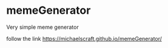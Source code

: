# memeGenerator
Very simple meme generator

follow the link https://michaelscraft.github.io/memeGenerator/
